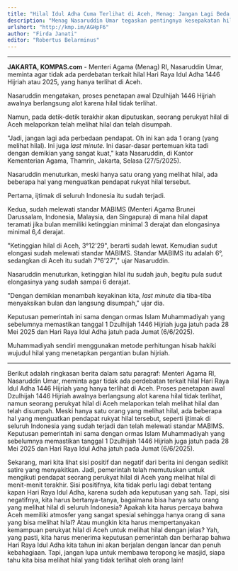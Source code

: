 ```yaml
---
title: "Hilal Idul Adha Cuma Terlihat di Aceh, Menag: Jangan Lagi Beda Pendapat, Ini “Last Minute”"
description: "Menag Nasaruddin Umar tegaskan pentingnya kesepakatan hilal Idul Adha 2025 tanpa perdebatan."
urlshort: "http://kmp.im/AGHpF6"
author: "Firda Janati"
editor: "Robertus Belarminus"
---
```


---

**JAKARTA, KOMPAS.com** - Menteri Agama (Menag) RI, Nasaruddin Umar, meminta agar tidak ada perdebatan terkait hilal Hari Raya Idul Adha 1446 Hijriah atau 2025, yang hanya terlihat di Aceh.

Nasaruddin mengatakan, proses penetapan awal Dzulhijah 1446 Hijriah awalnya berlangsung alot karena hilal tidak terlihat.

Namun, pada detik-detik terakhir akan diputuskan, seorang perukyat hilal di Aceh melaporkan telah melihat hilal dan telah disumpah.

\"Jadi, jangan lagi ada perbedaan pendapat. Oh ini kan ada 1 orang (yang melihat hilal). Ini juga *last minute*. Ini dasar-dasar pertemuan kita tadi dengan demikian yang sangat kuat,\" kata Nasaruddin, di Kantor Kementerian Agama, Thamrin, Jakarta, Selasa (27/5/2025).

Nasaruddin menuturkan, meski hanya satu orang yang melihat hilal, ada beberapa hal yang menguatkan pendapat rukyat hilal tersebut.

Pertama, ijtimak di seluruh Indonesia itu sudah terjadi.

Kedua, sudah melewati standar MABIMS (Menteri Agama Brunei Darussalam, Indonesia, Malaysia, dan Singapura) di mana hilal dapat teramati jika bulan memiliki ketinggian minimal 3 derajat dan elongasinya minimal 6,4 derajat.

\"Ketinggian hilal di Aceh, 3°12'29", berarti sudah lewat. Kemudian sudut elongasi sudah melewati standar MABIMS. Standar MABIMS itu adalah 6°, sedangkan di Aceh itu sudah 7°6'27",\" ujar Nasaruddin.

Nasaruddin menuturkan, ketinggian hilal itu sudah jauh, begitu pula sudut elongasinya yang sudah sampai 6 derajat.

\"Dengan demikian menambah keyakinan kita, *last minute* dia tiba-tiba menyaksikan bulan dan langsung disumpah,\" ujar dia.

Keputusan pemerintah ini sama dengan ormas Islam Muhammadiyah yang sebelumnya memastikan tanggal 1 Dzulhijah 1446 Hijriah juga jatuh pada 28 Mei 2025 dan Hari Raya Idul Adha jatuh pada Jumat (6/6/2025).

Muhammadiyah sendiri menggunakan metode perhitungan hisab hakiki wujudul hilal yang menetapkan pergantian bulan hijriah.

---
Berikut adalah ringkasan berita dalam satu paragraf: Menteri Agama RI, Nasaruddin Umar, meminta agar tidak ada perdebatan terkait hilal Hari Raya Idul Adha 1446 Hijriah yang hanya terlihat di Aceh. Proses penetapan awal Dzulhijah 1446 Hijriah awalnya berlangsung alot karena hilal tidak terlihat, namun seorang perukyat hilal di Aceh melaporkan telah melihat hilal dan telah disumpah. Meski hanya satu orang yang melihat hilal, ada beberapa hal yang menguatkan pendapat rukyat hilal tersebut, seperti ijtimak di seluruh Indonesia yang sudah terjadi dan telah melewati standar MABIMS. Keputusan pemerintah ini sama dengan ormas Islam Muhammadiyah yang sebelumnya memastikan tanggal 1 Dzulhijah 1446 Hijriah juga jatuh pada 28 Mei 2025 dan Hari Raya Idul Adha jatuh pada Jumat (6/6/2025).

Sekarang, mari kita lihat sisi positif dan negatif dari berita ini dengan sedikit satire yang menyakitkan. Jadi, pemerintah telah memutuskan untuk mengikuti pendapat seorang perukyat hilal di Aceh yang melihat hilal di menit-menit terakhir. Sisi positifnya, kita tidak perlu lagi debat tentang kapan Hari Raya Idul Adha, karena sudah ada keputusan yang sah. Tapi, sisi negatifnya, kita harus bertanya-tanya, bagaimana bisa hanya satu orang yang melihat hilal di seluruh Indonesia? Apakah kita harus percaya bahwa Aceh memiliki atmosfer yang sangat spesial sehingga hanya orang di sana yang bisa melihat hilal? Atau mungkin kita harus mempertanyakan kemampuan perukyat hilal di Aceh untuk melihat hilal dengan jelas? Yah, yang pasti, kita harus menerima keputusan pemerintah dan berharap bahwa Hari Raya Idul Adha kita tahun ini akan berjalan dengan lancar dan penuh kebahagiaan. Tapi, jangan lupa untuk membawa teropong ke masjid, siapa tahu kita bisa melihat hilal yang tidak terlihat oleh orang lain!
